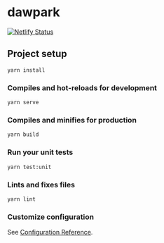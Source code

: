 # dawpark

[![Netlify Status](https://api.netlify.com/api/v1/badges/b9644d6f-2a39-4508-bdbf-89e3e5ae216e/deploy-status)](https://app.netlify.com/sites/hopeful-newton-3e4cd7/deploys)

## Project setup
```
yarn install
```

### Compiles and hot-reloads for development
```
yarn serve
```

### Compiles and minifies for production
```
yarn build
```

### Run your unit tests
```
yarn test:unit
```

### Lints and fixes files
```
yarn lint
```

### Customize configuration
See [Configuration Reference](https://cli.vuejs.org/config/).
